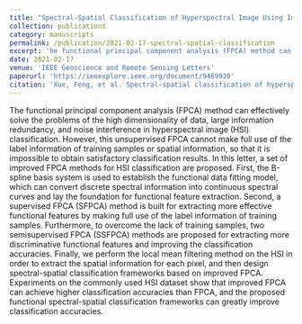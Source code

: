 ```yaml
---
title: "Spectral-Spatial Classification of Hyperspectral Image Using Improved Functional Principal Component Analysis"
collection: publications
category: manuscripts
permalink: /publication/2021-02-17-spectral-spatial-classification
excerpt: 'he functional principal component analysis (FPCA) method can effectively solve the problems of the high dimensionality of data, large information redundancy, and noise interference in hyperspectral image (HSI) classification. However, this unsupervised FPCA cannot make full use of the label information of training samples or spatial information, so that it is impossible to obtain satisfactory classification results. In this letter, a set of improved FPCA methods for HSI classification are proposed'
date: 2021-02-17
venue: 'IEEE Geoscience and Remote Sensing Letters'
paperurl: 'https://ieeexplore.ieee.org/document/9469920'
citation: 'Xue, Feng, et al. Spectral-spatial classification of hyperspectral image using improved functional principal component analysis. IEEE Geoscience and Remote Sensing Letters 19 (2021): 1-5.'
---
```


The functional principal component analysis (FPCA) method can effectively solve the problems of the high dimensionality of data, large information redundancy, and noise interference in hyperspectral image (HSI) classification. However, this unsupervised FPCA cannot make full use of the label information of training samples or spatial information, so that it is impossible to obtain satisfactory classification results. In this letter, a set of improved FPCA methods for HSI classification are proposed. First, the B-spline basis system is used to establish the functional data fitting model, which can convert discrete spectral information into continuous spectral curves and lay the foundation for functional feature extraction. Second, a supervised FPCA (SFPCA) method is built for extracting more effective functional features by making full use of the label information of training samples. Furthermore, to overcome the lack of training samples, two semisupervised FPCA (SSFPCA) methods are proposed for extracting more discriminative functional features and improving the classification accuracies. Finally, we perform the local mean filtering method on the HSI in order to extract the spatial information for each pixel, and then design spectral-spatial classification frameworks based on improved FPCA. Experiments on the commonly used HSI dataset show that improved FPCA can achieve higher classification accuracies than FPCA, and the proposed functional spectral-spatial classification frameworks can greatly improve classification accuracies.


